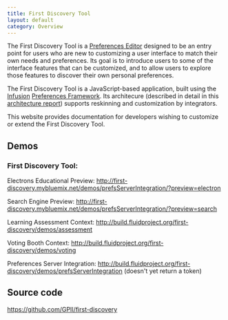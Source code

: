 ```yaml
---
title: First Discovery Tool
layout: default
category: Overview
---
```


The First Discovery Tool is a
[Preferences Editor](http://docs.fluidproject.org/infusion/development/PreferencesEditor.html)
designed to be an entry point for users
who are new to customizing a user interface to match their own needs and preferences.
Its goal is to introduce users to some of the interface features that can be customized,
and to allow users to explore those features to discover their own personal preferences.

The First Discovery Tool is a JavaScript-based application, built using the
[Infusion](http://fluidproject.org/infusion.html)
[Preferences Framework](http://docs.fluidproject.org/infusion/development/PreferencesFramework.html).
Its architecure
(described in detail in this [architecture report](https://wiki.fluidproject.org/display/fluid/First+Discovery+Tool+Architecture))
supports reskinning and customization by integrators.

This website provides documentation for developers wishing to
customize or extend the First Discovery Tool.

## Demos

### First Discovery Tool:

Electrons Educational Preview: http://first-discovery.mybluemix.net/demos/prefsServerIntegration/?preview=electron
    
Search Engine Preview: http://first-discovery.mybluemix.net/demos/prefsServerIntegration/?preview=search

Learning Assessment Context: http://build.fluidproject.org/first-discovery/demos/assessment

Voting Booth Context: http://build.fluidproject.org/first-discovery/demos/voting

Preferences Server Integration: http://build.fluidproject.org/first-discovery/demos/prefsServerIntegration (doesn't yet return a token)

## Source code

https://github.com/GPII/first-discovery
